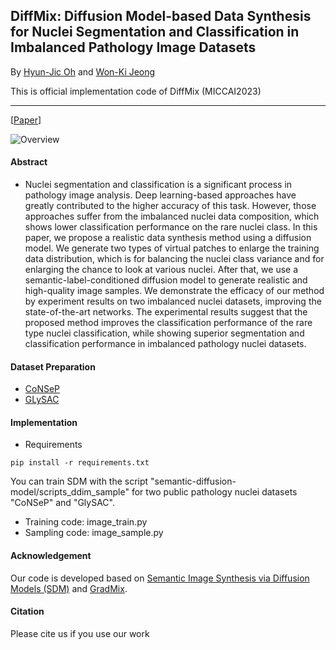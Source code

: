 ## DiffMix: Diffusion Model-based Data Synthesis for Nuclei Segmentation and Classification in Imbalanced Pathology Image Datasets
By [Hyun-Jic Oh](https://scholar.google.com/citations?user=wwcyjfAAAAAJ&hl=ko&oi=ao) and [Won-Ki Jeong](https://scholar.google.com/citations?user=bnyKqkwAAAAJ&hl=ko&oi=ao)

This is official implementation code of DiffMix (MICCAI2023)
___
[[Paper](https://arxiv.org/abs/2306.14132)]

![Overview](./figure/overview.png)

#### Abstract
- Nuclei segmentation and classification is a significant process in pathology image analysis. Deep learning-based approaches have greatly contributed to the higher accuracy of this task. However, those approaches suffer from the imbalanced nuclei data composition, which shows lower classification performance on the rare nuclei class. In this paper, we propose a realistic data synthesis method using a diffusion model. We generate two types of virtual patches to enlarge the training data distribution, which is for balancing the nuclei class variance and for enlarging the chance to look at various nuclei. After that, we use a semantic-label-conditioned diffusion model to generate realistic and high-quality image samples. We demonstrate the efficacy of our method by experiment results on two imbalanced nuclei datasets, improving the state-of-the-art networks. The  experimental results suggest that the proposed method improves the classification performance of the rare type nuclei classification, while showing superior segmentation and classification performance in imbalanced pathology nuclei datasets.

#### Dataset Preparation
- [CoNSeP](https://warwick.ac.uk/fac/cross_fac/tia/data/hovernet/)
- [GLySAC](https://drive.google.com/drive/folders/1p0Yt2w8MTcaZJU3bdh0fAtTrPWin1-zb)

#### Implementation
- Requirements
```
pip install -r requirements.txt
```
You can train SDM with the script "semantic-diffusion-model/scripts_ddim_sample" for two public pathology nuclei datasets "CoNSeP" and "GlySAC".
- Training code: image_train.py
- Sampling code: image_sample.py

#### Acknowledgement
Our code is developed based on [Semantic Image Synthesis via Diffusion Models (SDM)](https://github.com/WeilunWang/semantic-diffusion-model) and [GradMix](https://github.com/QuIIL/Grad_Mix).

#### Citation
Please cite us if you use our work
